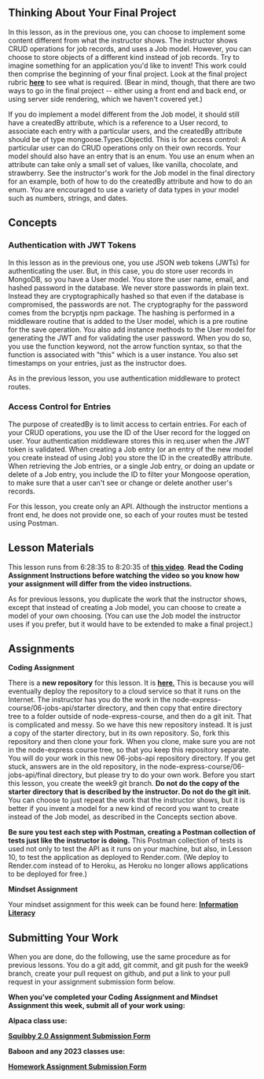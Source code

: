 ## Thinking About Your Final Project

In this lesson, as in the previous one, you can choose to implement some content different from what the instructor shows. The instructor shows CRUD operations for job records, and uses a Job model. However, you can choose to store objects of a different kind instead of job records. Try to imagine something for an application you'd like to invent! This work could then comprise the beginning of your final project. Look at the final project rubric **[here](https://learn.codethedream.org/node-express-final-project-latest/)** to see what is required. (Bear in mind, though, that there are two ways to go in the final project -- either using a front end and back end, or using server side rendering, which we haven't covered yet.)

If you do implement a model different from the Job model, it should still have a createdBy attribute, which is a reference to a User record, to associate each entry with a particular users, and the createdBy attribute should be of type mongoose.Types.ObjectId. This is for access control: A particular user can do CRUD operations only on their own records. Your model should also have an entry that is an enum. You use an enum when an attribute can take only a small set of values, like vanilla, chocolate, and strawberry. See the instructor's work for the Job model in the final directory for an example, both of how to do the createdBy attribute and how to do an enum. You are encouraged to use a variety of data types in your model such as numbers, strings, and dates.

## Concepts

### Authentication with JWT Tokens

In this lesson as in the previous one, you use JSON web tokens (JWTs) for authenticating the user. But, in this case, you do store user records in MongoDB, so you have a User model. You store the user name, email, and hashed password in the database. We never store passwords in plain text. Instead they are cryptographically hashed so that even if the database is compromised, the passwords are not. The cryptography for the password comes from the bcryptjs npm package. The hashing is performed in a middleware routine that is added to the User model, which is a pre routine for the save operation. You also add instance methods to the User model for generating the JWT and for validating the user password. When you do so, you use the function keyword, not the arrow function syntax, so that the function is associated with "this" which is a user instance. You also set timestamps on your entries, just as the instructor does.

As in the previous lesson, you use authentication middleware to protect routes.

### Access Control for Entries

The purpose of createdBy is to limit access to certain entries. For each of your CRUD operations, you use the ID of the User record for the logged on user. Your authentication middleware stores this in req.user when the JWT token is validated. When creating a Job entry (or an entry of the new model you create instead of using Job) you store the ID in the createdBy attribute. When retrieving the Job entries, or a single Job entry, or doing an update or delete of a Job entry, you include the ID to filter your Mongoose operation, to make sure that a user can't see or change or delete another user's records.

For this lesson, you create only an API. Although the instructor mentions a front end, he does not provide one, so each of your routes must be tested using Postman.

## **Lesson Materials**

This lesson runs from 6:28:35 to 8:20:35 of **[this video](https://www.youtube.com/watch?v=rltfdjcXjmk&t=23313s)**. **Read the Coding Assignment Instructions before watching the video so you know how your assignment will differ from the video instructions.**

As for previous lessons, you duplicate the work that the instructor shows, except that instead of creating a Job model, you can choose to create a model of your own choosing. (You can use the Job model the instructor uses if you prefer, but it would have to be extended to make a final project.)

## **Assignments**

**Coding Assignment**

There is a **new repository** for this lesson. It is [**here**](https://github.com/Code-the-Dream-School/06-jobs-api)[.](https://github.com/jrmcgarvey/06-jobs-api) This is because you will eventually deploy the repository to a cloud service so that it runs on the Internet. The instructor has you do the work in the node-express-course/06-jobs-api/starter directory, and then copy that entire directory tree to a folder outside of node-express-course, and then do a git init. That is complicated and messy. So we have this new repository instead. It is just a copy of the starter directory, but in its own repository. So, fork this repository and then clone your fork. When you clone, make sure you are not in the node-express course tree, so that you keep this repository separate. You will do your work in this new 06-jobs-api repository directory. If you get stuck, answers are in the old repository, in the node-express-course/06-jobs-api/final directory, but please try to do your own work. Before you start this lesson, you create the week9 git branch. **Do not do the copy of the starter directory that is described by the instructor. Do not do the git init.** You can choose to just repeat the work that the instructor shows, but it is better if you invent a model for a new kind of record you want to create instead of the Job model, as described in the Concepts section above.

**Be sure you test each step with Postman, creating a Postman collection of tests just like the instructor is doing.** This Postman collection of tests is used not only to test the API as it runs on your machine, but also, in Lesson 10, to test the application as deployed to Render.com. (We deploy to Render.com instead of to Heroku, as Heroku no longer allows applications to be deployed for free.)

**Mindset Assignment**

Your mindset assignment for this week can be found here: **[Information Literacy](https://learn.codethedream.org/mindset-curriculum-information-literacy/)**

## **Submitting Your Work**

When you are done, do the following, use the same procedure as for previous lessons. You do a git add, git commit, and git push for the week9 branch, create your pull request on github, and put a link to your pull request in your assignment submission form below.

**When you’ve completed your Coding Assignment and Mindset Assignment this week, submit all of your work using:**

**Alpaca class use:**

**[Squibby 2.0 Assignment Submission Form](http://tiny.cc/squibby2)**

**Baboon** **and any 2023 classes use:**

[**Homework Assignment Submission Form**](https://airtable.com/shrBpqHbS6wgInoF9)
